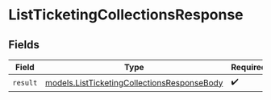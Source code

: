 # ListTicketingCollectionsResponse


## Fields

| Field                                                                                            | Type                                                                                             | Required                                                                                         | Description                                                                                      |
| ------------------------------------------------------------------------------------------------ | ------------------------------------------------------------------------------------------------ | ------------------------------------------------------------------------------------------------ | ------------------------------------------------------------------------------------------------ |
| `result`                                                                                         | [models.ListTicketingCollectionsResponseBody](../models/listticketingcollectionsresponsebody.md) | :heavy_check_mark:                                                                               | N/A                                                                                              |